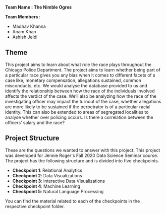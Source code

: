 **Team Name : The Nimble Ogres**

**Team Members :**
*	Madhav Khanna
*	Anam Khan
*	Ashish Jeldi


## Theme

This project aims to learn about what role the race plays throughout the Chicago Police
Department. The project aims to learn whether being part of a particular race gives you any bias when it comes to different facets of a case like, monetary compensation, allegations sustained, common misconducts, etc. We would analyse the database provided to us and identify the relationship between how the race of the individuals involved affects the verdict of the case. We’ll also be analyzing how the race of the investigating officer may impact the turnout of the case, whether allegations are more likely to be sustained if the perpetrator is of a particular racial identity. This can also be extended to areas of segregated localities to analyse whether over policing occurs.  Is there a correlation between the officers’ salary and the race?


## Project Structure

These are the questions we wanted to answer with this project. This project was developed for Jennie Roger's Fall 2020 Data Science Seminar course. The project has the following structure and is divided into five checkpoints.
* **Checkpoint 1**: Relational Analytics
* **Checkpoint 2**: Data Visualizations
* **Checkpoint 3**: Interactive Data Visualizations
* **Checkpoint 4**: Machine Learning
* **Checkpoint 5**: Natural Language Processing

You can find the material related to each of the checkpoints in the respective checkpoint folder.


